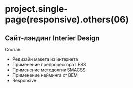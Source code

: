 # project.single-page(responsive).others(06)



## Сайт-лэндинг Interier Design 

Состав:
+ Редизайн макета из интернета
+ Применение препроцессора LESS
+ Применение методолгии SMACSS
+ Применение нейминга от BEM
+ Responsive

